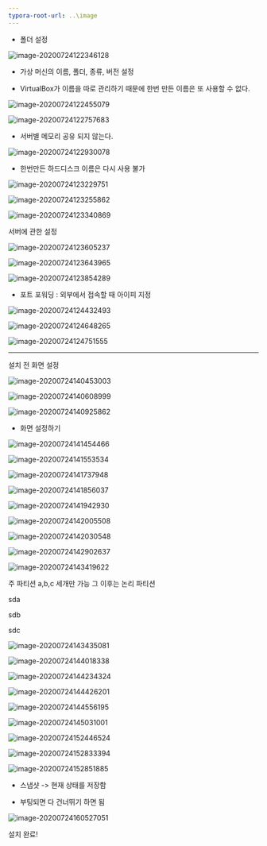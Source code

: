 ```yaml
---
typora-root-url: ..\image
---
```




- 폴더 설정 

![image-20200724122346128](../image/image-20200724122346128.png)

- 가상 머신의 이름, 폴더, 종류, 버전 설정

- VirtualBox가 이름을 따로 관리하기 때문에 한번 만든 이름은 또 사용할 수 없다.

![image-20200724122455079](image\image-20200724122455079.png)

![image-20200724122757683](image\image-20200724122757683.png)

- 서버별 메모리 공유 되지 않는다. 

![image-20200724122930078](image\image-20200724122930078.png)

- 한번만든 하드디스크 이름은 다시 사용 불가



![image-20200724123229751](image\image-20200724123229751.png)

![image-20200724123255862](image\image-20200724123255862.png)

![image-20200724123340869](image\image-20200724123340869.png)

서버에 관한 설정

![image-20200724123605237](image\image-20200724123605237.png)

![image-20200724123643965](image\image-20200724123643965.png)

![image-20200724123854289](image\image-20200724123854289.png)

- 포트 포워딩 : 외부에서 접속할 때 아이피 지정

![image-20200724124432493](image\image-20200724124432493.png)

![image-20200724124648265](image\image-20200724124648265.png)

![image-20200724124751555](image\image-20200724124751555.png)







---

설치 전 화면 설정

![image-20200724140453003](image\image-20200724140453003.png)

![image-20200724140608999](image\image-20200724140608999.png)

![image-20200724140925862](image\image-20200724140925862.png)

- 화면 설정하기

![image-20200724141454466](image\image-20200724141454466.png)

![image-20200724141553534](image\image-20200724141553534.png)

![image-20200724141737948](image\image-20200724141737948.png)

![image-20200724141856037](image\image-20200724141856037.png)

![image-20200724141942930](image\image-20200724141942930.png)

![image-20200724142005508](image\image-20200724142005508.png)

![image-20200724142030548](image\image-20200724142030548.png)

![image-20200724142902637](image\image-20200724142902637.png)

![image-20200724143419622](image\image-20200724143419622.png)

주 파티션 a,b,c 세개만 가능 그 이후는 논리 파티션

sda

sdb

sdc

![image-20200724143435081](image\image-20200724143435081.png)

![image-20200724144018338](image\image-20200724144018338.png)

![image-20200724144234324](image\image-20200724144234324.png)

![image-20200724144426201](image\image-20200724144426201.png)

![image-20200724144556195](image\image-20200724144556195.png)

![image-20200724145031001](image\image-20200724145031001.png)

![image-20200724152446524](image\image-20200724152446524.png)

![image-20200724152833394](image\image-20200724152833394.png)

![image-20200724152851885](image\image-20200724152851885.png)



- 스냅샷 -> 현재 상태를 저장함

- 부팅되면 다 건너뛰기 하면 됨

![image-20200724160527051](image\image-20200724160527051.png)



설치 완료!